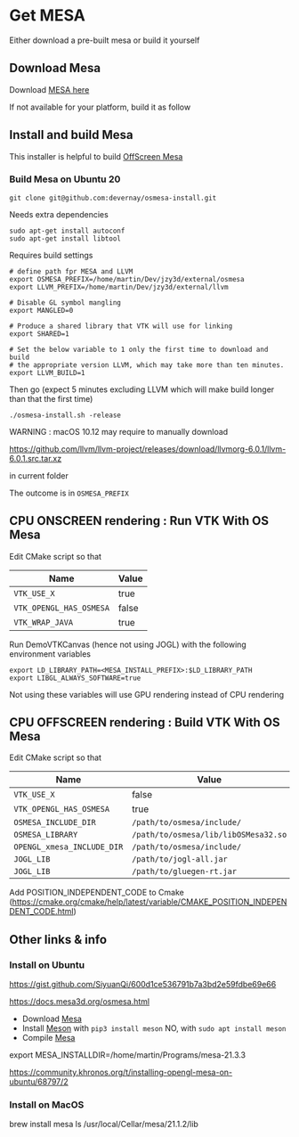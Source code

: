 

# Get MESA

Either download a pre-built mesa or build it yourself

## Download Mesa 

Download [MESA here](http://download.jzy3d.org/mesa/)

If not available for your platform, build it as follow


## Install and build Mesa

This installer is helpful to build [OffScreen Mesa](https://docs.mesa3d.org/osmesa.html)

### Build Mesa on Ubuntu 20

```shell
git clone git@github.com:devernay/osmesa-install.git
```

Needs extra dependencies

```shell
sudo apt-get install autoconf
sudo apt-get install libtool
```

Requires build settings

```shell
# define path fpr MESA and LLVM
export OSMESA_PREFIX=/home/martin/Dev/jzy3d/external/osmesa
export LLVM_PREFIX=/home/martin/Dev/jzy3d/external/llvm

# Disable GL symbol mangling
export MANGLED=0

# Produce a shared library that VTK will use for linking
export SHARED=1

# Set the below variable to 1 only the first time to download and build
# the appropriate version LLVM, which may take more than ten minutes.
export LLVM_BUILD=1  
```

Then go (expect 5 minutes excluding LLVM which will make build longer than that the first time)

```
./osmesa-install.sh -release
```

WARNING : macOS 10.12 may require to manually download 

https://github.com/llvm/llvm-project/releases/download/llvmorg-6.0.1/llvm-6.0.1.src.tar.xz

in current folder

The outcome is in `OSMESA_PREFIX`


## CPU ONSCREEN rendering : Run VTK With OS Mesa

Edit CMake script so that

| Name                       | Value                                      |
|----------------------------|--------------------------------------------|
| `VTK_USE_X`               | true                                       |
| `VTK_OPENGL_HAS_OSMESA`  | false                                     |
| `VTK_WRAP_JAVA`           | true                                      |


Run DemoVTKCanvas (hence not using JOGL) with the following environment variables

```
export LD_LIBRARY_PATH=<MESA_INSTALL_PREFIX>:$LD_LIBRARY_PATH
export LIBGL_ALWAYS_SOFTWARE=true
```

Not using these variables will use GPU rendering instead of CPU rendering


## CPU OFFSCREEN rendering : Build VTK With OS Mesa

Edit CMake script so that

| Name                          | Value                                      |
|-------------------------------|--------------------------------------------|
| `VTK_USE_X`                  | false                                      |
| `VTK_OPENGL_HAS_OSMESA`    | true                                       |
| `OSMESA_INCLUDE_DIR`        | `/path/to/osmesa/include/`             |
| `OSMESA_LIBRARY`            | `/path/to/osmesa/lib/libOSMesa32.so`  |
| `OPENGL_xmesa_INCLUDE_DIR` | `/path/to/osmesa/include/`              |
| `JOGL_LIB`                   | `/path/to/jogl-all.jar`                 |
| `JOGL_LIB`                   | `/path/to/gluegen-rt.jar`               |



Add POSITION_INDEPENDENT_CODE to Cmake (https://cmake.org/cmake/help/latest/variable/CMAKE_POSITION_INDEPENDENT_CODE.html)







## Other links & info


### Install on Ubuntu

https://gist.github.com/SiyuanQi/600d1ce536791b7a3bd2e59fdbe69e66

https://docs.mesa3d.org/osmesa.html

* Download [Mesa](https://docs.mesa3d.org/download.html)
* Install [Meson](https://github.com/mesonbuild/meson) with `pip3 install meson` NO, with `sudo apt install meson`
* Compile [Mesa](https://docs.mesa3d.org/install.html)

export MESA_INSTALLDIR=/home/martin/Programs/mesa-21.3.3

https://community.khronos.org/t/installing-opengl-mesa-on-ubuntu/68797/2

### Install on MacOS

brew install mesa
ls /usr/local/Cellar/mesa/21.1.2/lib
